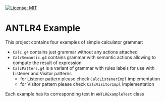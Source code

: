 [![License: MIT](https://img.shields.io/badge/License-MIT-yellow.svg)](https://opensource.org/licenses/MIT)

# ANTLR4 Example

This project contains four examples of simple calculator grammar:

- `Calc.g4` contains just grammar without any actions attached
- `CalcSemantic.g4` contains grammar with semantic actions allowing to compute the result of expression
- `CalcPatters.g4` is a variant of grammar with rules labels for use with Listener and Visitor patterns
  - for Listener pattern please check `CalcListenerImpl` implementation
  - for Visitor pattern please check `CalcVisitorImpl` implementation

Each example has its corresponding test in `ANTLRExampleTest` class